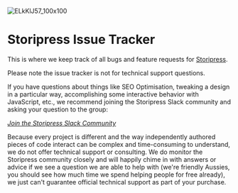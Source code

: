 ![ELkKlJ57_100x100](https://user-images.githubusercontent.com/53453555/180586518-23307402-a5fb-4568-b3f8-1e4bf8cebb22.jpg)

# Storipress Issue Tracker
This is where we keep track of all bugs and feature requests for [Storipress](https://storipress.com/).

Please note the issue tracker is not for technical support questions.

If you have questions about things like SEO Optimisation, tweaking a design in a particular way, accomplishing some interactive behavior with JavaScript, etc., we recommend joining the Storipress Slack community and asking your question to the group:

[*Join the Storipress Slack Community*](https://storipresscommunity.slack.com/join/shared_invite/zt-x9n0sw92-Ps4Bb5e8DB4YvohfVS_Caw#/shared-invite/email)

Because every project is different and the way independently authored pieces of code interact can be complex and time-consuming to understand, we do not offer technical support or consulting. We do monitor the Storipress community closely and will happily chime in with answers or advice if we see a question we are able to help with (we're friendly Aussies, you should see how much time we spend helping people for free already), we just can't guarantee official technical support as part of your purchase.
